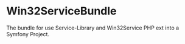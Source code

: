 # Win32ServiceBundle
The bundle for use Service-Library and Win32Service PHP ext into a Symfony Project.
